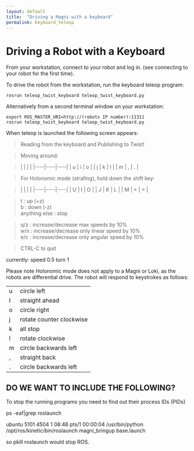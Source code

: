 ```yaml
---
layout: default
title:  "Driving a Magni with a keyboard"
permalink: keyboard_teleop
---
```

# Driving a Robot with a Keyboard

From your workstation, connect to your robot and log in. (see connecting to your robot for the first time).

To drive the robot from the workstation, run the keyboard teleop program:

    rosrun teleop_twist_keyboard teleop_twist_keyboard.py

Alternatively from a second terminal window on your workstation:

    export ROS_MASTER_URI=http://(robots IP number):11311
    rosrun teleop_twist_keyboard teleop_twist_keyboard.py

When teleop is launched the following screen appears:

>Reading from the keyboard and Publishing to Twist!

>Moving around:

>| | | |
|----|----|----|
|  u | i  | o  |
|  j | k  | l  |
|  m | ,  | .  |

>For Holonomic mode (strafing), hold down the shift key:

>| | | |
|----|----|----|
|  U | I  | O  |
|  J | K  | L  |
|  M | <  | >  |

>t : up (+z)  
b : down (-z)  
anything else : stop

>q/z : increase/decrease max speeds by 10%  
w/x : increase/decrease only linear speed by 10%  
e/c : increase/decrease only angular speed by 10%  

>CTRL-C to quit

currently:	speed 0.5	turn 1

Please note Holonomic mode does not apply to a Magni or Loki, as the robots are differential drive. The robot will respond to keystrokes as follows:

| | |
|--|--|
| u | circle left |
| I | straight ahead |
| o | circle right |
| j | rotate counter clockwise |
| k | all stop |
| l | rotate clockwise |
| m | circle backwards left |
| , | straight back |
| . | circle backwards left |

## DO WE WANT TO INCLUDE THE FOLLOWING?

To stop the running programs you need to find out their process IDs (PIDs)

ps -eaf|grep roslaunch

ubuntu 5101 4504 1 08:48 pts/1 00:00:04 /usr/bin/python /opt/ros/kinetic/bin/roslaunch magni_bringup base.launch

so pkill roslaunch would stop ROS.
